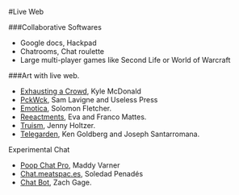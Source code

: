 #Live Web

###Collaborative Softwares
* Google docs, Hackpad
* Chatrooms, Chat roulette
* Large multi-player games like Second Life or World of Warcraft

###Art with live web.

* [Exhausting a Crowd](http://www.exhaustingacrowd.com/london), Kyle McDonald   
* [PckWck](http://www.pckwck.com/), Sam Lavigne and Useless Press   
* [Emotica](http://auntiepixelante.com/emotica/),  Solomon Fletcher.
* [Reeactments](http://0100101110101101.org/reenactments/), Eva and Franco Mattes.
* [Truism](http://www.medienkunstnetz.de/works/truisms/ ), Jenny Holtzer.
* [Telegarden](http://www.ieor.berkeley.edu/~goldberg/garden/Ars/), Ken Goldberg and Joseph Santarromana.

Experimental Chat

* [Poop Chat Pro](http://poopchat-pro.herokuapp.com/), Maddy Varner  
* [Chat.meatspac.es](https://chat.meatspac.es/),  Soledad Penadés  
* [Chat Bot](http://stfj.net/SelfPortraitBot/), Zach Gage.  


